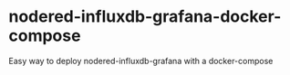 # nodered-influxdb-grafana-docker-compose
Easy way to deploy nodered-influxdb-grafana with a docker-compose
